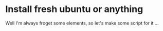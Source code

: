 # Install fresh ubuntu or anything

Well I'm always froget some elements, so let's make some script for it ...
